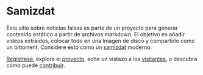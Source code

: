 # Samizdat

Este sitio sobre noticias falsas es parte de un proyecto para generar contenido estático a partir de archivos markdown.
El objetivo es añadir vídeos extraídos, colocar todo en una imagen de disco y compartirlo como un bittorrent.
Considere esto como un <a href="https://en.wikipedia.org/wiki/Samizdat" target="_blank">samizdat</a> moderno.

[Regístrese](account/), explore el [proyecto](project/), eche un vistazo a los [visitantes](https://fakenews.com/matomo/),
o descubra cómo puede [contribuir](contribute/).